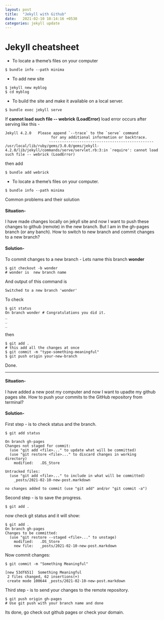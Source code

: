 ```yaml
---
layout: post
title:  "Jekyll with Github"
date:   2021-02-10 10:14:16 +0530
categories: jekyll update
---
```

# Jekyll cheatsheet

- To locate a theme’s files on your computer
```console
$ bundle info --path minima
```

- To add new site
```console
$ jekyll new myblog
$ cd myblog
```
<!--more-->
- To build the site and make it available on a local server.
```console
$ bundle exec jekyll serve
```

If <b>cannot load such file -- webrick (LoadError)</b> load error occurs after serving like this -
```console
Jekyll 4.2.0   Please append `--trace` to the `serve` command 
                     for any additional information or backtrace. 
                    ------------------------------------------------
/usr/local/lib/ruby/gems/3.0.0/gems/jekyll-4.2.0/lib/jekyll/commands/serve/servlet.rb:3:in `require': cannot load such file -- webrick (LoadError)
```
then add
```console
$ bundle add webrick
```
- To locate a theme’s files on your computer.
```console
$ bundle info --path minima
```

Common problems and their solution
#### Situation-
I have made changes locally on jekyll site and now I want to push these changes to github (remote) in the new branch. But I am in the gh-pages branch (or any banch). 
How to switch to new branch and commit changes to a new branch?

#### Solution-
To commit changes to a new branch - Lets name this branch <b>wonder</b>

```console
$ git checkout -b wonder
# wonder is  new branch name
```
And output of this command is
```console
Switched to a new branch 'wonder'
```
To check 
```console
$ git status
On branch wonder # Congratulations you did it.
_
_
_
```

then


```console
$ git add .
# this add all the changes at once
$ git commit -m "type-something-meaningful"
$ git push origin your-new-branch 
```
Done.

---

#### Situation-
I have added a new post my computer and now I want to upadte my github pages site.
How to push your commits to the GitHub repository from terminal? 

#### Solution-
First step - is to check status and the branch.
```console
$ git add status

On branch gh-pages
Changes not staged for commit:
  (use "git add <file>..." to update what will be committed)
  (use "git restore <file>..." to discard changes in working directory)
	modified:   .DS_Store

Untracked files:
  (use "git add <file>..." to include in what will be committed)
	_posts/2021-02-10-new-post.markdown

no changes added to commit (use "git add" and/or "git commit -a")
```

Second step - is to save the progress. 
 ```console
$ git add .
```
now check git status and it will show:
```console
$ git add .
On branch gh-pages
Changes to be committed:
  (use "git restore --staged <file>..." to unstage)
	modified:   .DS_Store
	new file:   _posts/2021-02-10-new-post.markdown
```

Now commit changes:
```console
$ git commit -m "Something Meaningful"

[new 53df651]  Something Meaningful
 2 files changed, 62 insertions(+)
 create mode 100644 _posts/2021-02-10-new-post.markdown
```
Third step - is to send your changes to the remote repository.

```console
$ git push origin gh-pages
# Use git push with your branch name and done
```
Its done, go check out github pages or check your domain.
